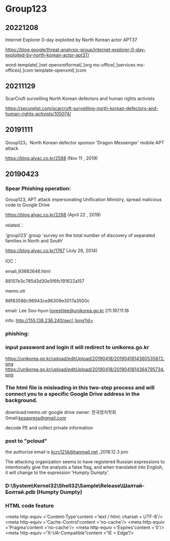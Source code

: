# Group123

## 20221208

Internet Explorer 0-day exploited by North Korean actor APT37

https://blog.google/threat-analysis-group/internet-explorer-0-day-exploited-by-north-korean-actor-apt37/

word-template[.]net
openxmlformat[.]org
ms-office[.]services
ms-offices[.]com
template-openxml[.]com

## 20211129

ScarCruft surveilling North Korean defectors and human rights activists

https://securelist.com/scarcruft-surveilling-north-korean-defectors-and-human-rights-activists/105074/

## 20191111

Group123，North Korean defector sponsor 'Dragon Messenger' mobile APT attack

https://blog.alyac.co.kr/2588 (Nov 11 , 2019)

## 20190423

### Spear Phishing operation:

Group123, APT attack impersonating Unification Ministry, spread malicious code to Google Drive

https://blog.alyac.co.kr/2268 (April 22 , 2019)


related：

'group123' group 'survey on the total number of discovery of separated families in North and South'

https://blog.alyac.co.kr/1767 (July 28, 2014)

IOC：

email_93682646.html

88107e3c785d3d30e5f6fc191622a157

memo.utr

86f83586c96943ce96309e3017a3500c

email:
Lee Soo-hyun <loveshlee@unikorea.go.kr>
211.197.11.18

info:
http://155.138.236.240/sec[.]png?id=

### phishing:

### input password and login it will redirect to unikorea.go.kr
https://unikorea.go.kr/upload/editUpload/20190418/2019041814360535872.png
https://unikorea.go.kr/upload/editUpload/20190418/2019041814364795734.png

### The html file is misleading in this two-step process and will connect you to a specific Google Drive address in the background.

download:memo.utr
google drive owner: 한국정치학회
Gmail:kpsapress@gmail.com

decode PE and collect private information 
### post to "pcloud"
the authorize email is kcrc1214@hanmail.net ,2018.12.3 join


The attacking organization seems to have registered Russian expressions to intentionally give the analysts a false flag, and when translated into English, it will change to the expression 'Humpty Dumpty'.

### D:\System\Kernel32\Shell32\Sample\Release\Шалтай-Болтай.pdb (Humpty Dumpty)

### HTML code feature

<meta http-equiv ='Content-Type'content ='text / html; charset = UTF-8'/>
<meta http-equiv ='Cache-Control'content ='no-cache'/>
<meta http-equiv ='Pragma'content ='no-cache'/>
<meta http-equiv ='Expires'content ='0'/>
<meta http-equiv =“X-UA-Compatible”content =“IE = Edge”/>




